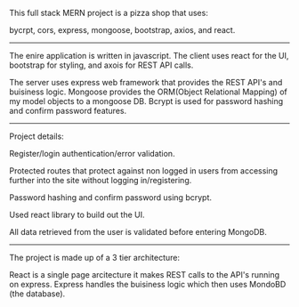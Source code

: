 This full stack MERN project is a pizza shop that uses:

  bycrpt, cors, express, mongoose, bootstrap, axios, and react.

  -------------------------------------------------------------------------

  The enire application is written in javascript.  The client uses react for the UI, bootstrap for styling, and axois for REST API calls.  

  The server uses express web framework that provides the REST API's and buisiness logic.  Mongoose provides the ORM(Object Relational Mapping) of my model objects to a mongoose DB. Bcrypt is used for password hashing and confirm password features.  

  ------------------------------------------------------------------------------------

  Project details:

  Register/login authentication/error validation.
	
  Protected routes that protect against non logged in users from accessing further into the site without logging in/registering.
	
  Password hashing and confirm password using bcrypt.
	
  Used react library to build out the UI.  
	
  All data retrieved from the user is validated before entering MongoDB.

  -------------------------------------------------------------------------------

  The project is made up of a 3 tier architecture:

  React is a single page arcitecture it makes REST calls to the API's running on express. Express handles the buisiness logic which then uses MondoBD (the database).

 

